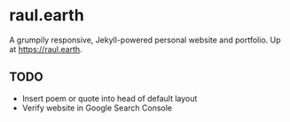 # raul.earth
A grumpily responsive, Jekyll-powered personal website and portfolio. Up at https://raul.earth.

## TODO

- Insert poem or quote into head of default layout
- Verify website in Google Search Console
